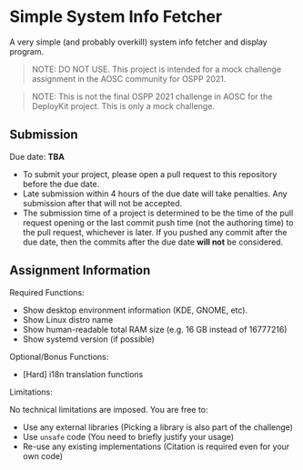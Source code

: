 # Simple System Info Fetcher

A very simple (and probably overkill) system info fetcher and display program.

> NOTE: DO NOT USE. This project is intended for a mock challenge assignment in the AOSC community for OSPP 2021.

> NOTE: This is not the final OSPP 2021 challenge in AOSC for the DeployKit project. This is only a mock challenge.

## Submission

Due date: **TBA**

- To submit your project, please open a pull request to this repository before the due date.
- Late submission within 4 hours of the due date will take penalties. Any submission after that will not be accepted.
- The submission time of a project is determined to be the time of the pull request opening or the last commit push time (not the authoring time) to the pull request, whichever is later. If you pushed any commit after the due date, then the commits after the due date **will not** be considered.

## Assignment Information

Required Functions:

- Show desktop environment information (KDE, GNOME, etc).
- Show Linux distro name
- Show human-readable total RAM size (e.g. 16 GB instead of 16777216)
- Show systemd version (if possible)

Optional/Bonus Functions:

- [Hard] i18n translation functions

Limitations:

No technical limitations are imposed. You are free to:

- Use any external libraries (Picking a library is also part of the challenge)
- Use `unsafe` code (You need to briefly justify your usage)
- Re-use any existing implementations (Citation is required even for your own code)

